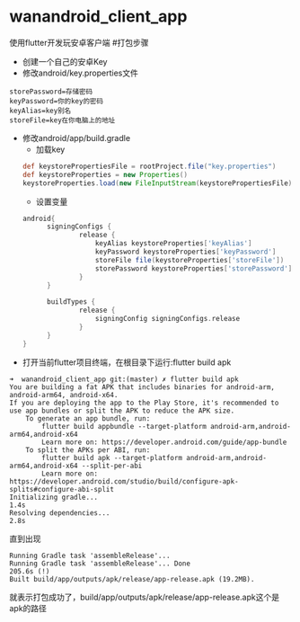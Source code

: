 # wanandroid_client_app
使用flutter开发玩安卓客户端
#打包步骤
- 创建一个自己的安卓Key
- 修改android/key.properties文件
```properties
storePassword=存储密码
keyPassword=你的key的密码
keyAlias=key别名
storeFile=key在你电脑上的地址
```
- 修改android/app/build.gradle
    - 加载key
    ```groovy
    def keystorePropertiesFile = rootProject.file("key.properties")
    def keystoreProperties = new Properties()
    keystoreProperties.load(new FileInputStream(keystorePropertiesFile))
    
    ```
    - 设置变量
    ```groovy
    android{
          signingConfigs {
                  release {
                      keyAlias keystoreProperties['keyAlias']
                      keyPassword keystoreProperties['keyPassword']
                      storeFile file(keystoreProperties['storeFile'])
                      storePassword keystoreProperties['storePassword']
                  }
          }
        
          buildTypes {
                  release {
                      signingConfig signingConfigs.release
                  }
          }
    }

    ```
 - 打开当前flutter项目终端，在根目录下运行:flutter build apk
 ```
 ➜  wanandroid_client_app git:(master) ✗ flutter build apk
 You are building a fat APK that includes binaries for android-arm, android-arm64, android-x64.
 If you are deploying the app to the Play Store, it's recommended to use app bundles or split the APK to reduce the APK size.
     To generate an app bundle, run:
         flutter build appbundle --target-platform android-arm,android-arm64,android-x64
         Learn more on: https://developer.android.com/guide/app-bundle
     To split the APKs per ABI, run:
         flutter build apk --target-platform android-arm,android-arm64,android-x64 --split-per-abi
         Learn more on:  https://developer.android.com/studio/build/configure-apk-splits#configure-abi-split
 Initializing gradle...                                              1.4s
 Resolving dependencies...                                           2.8s

 ```
 直到出现
 ```
 Running Gradle task 'assembleRelease'...                                                                           
 Running Gradle task 'assembleRelease'... Done                     205.6s (!)
 Built build/app/outputs/apk/release/app-release.apk (19.2MB).

 ```
 就表示打包成功了，build/app/outputs/apk/release/app-release.apk这个是apk的路径
 
